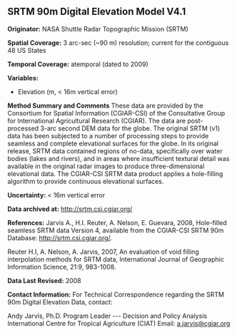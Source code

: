 ## SRTM 90m Digital Elevation Model V4.1

**Originator:** NASA Shuttle Radar Topographic Mission (SRTM)

**Spatial Coverage:** 3 arc-sec (~90 m) resolution; current for the contiguous 48 US States

**Temporal Coverage:** atemporal (dated to 2009)

**Variables:** 
* Elevation (m, < 16m vertical error)

**Method Summary and Comments** These data are provided by the Consortium for Spatial Information (CGIAR-CSI) of the Consultative Group for International Agricultural Research (CGIAR). The data are post-processed 3-arc second DEM data for the globe. The original SRTM (v1) data has been subjected to a number of processing steps to provide seamless and complete elevational surfaces for the globe. In its original release, SRTM data contained regions of no-data, specifically over water bodies (lakes and rivers), and in areas where insufficient textural detail was available in the original radar images to produce three-dimensional elevational data. The CGIAR-CSI SRTM data product applies a hole-filling algorithm to provide continuous elevational surfaces.

**Uncertainty:** < 16m vertical error

**Data archived at:** http://srtm.csi.cgiar.org/

**References:** Jarvis A., H.I. Reuter, A. Nelson, E. Guevara, 2008, Hole-filled seamless SRTM data Version 4, available from the CGIAR-CSI SRTM 90m Database: http://srtm.csi.cgiar.org/.

Reuter  H.I,  A.  Nelson,  A.  Jarvis,  2007,  An  evaluation  of  void  filling interpolation  methods  for  SRTM  data,  International  Journal  of  Geographic Information Science, 21:9, 983-1008.

**Data Last Revised:** 2008

**Contact Information:**
For Technical Correspondence regarding the SRTM 90m Digital Elevation Data, contact:

Andy Jarvis, Ph.D.
Program Leader --- Decision and Policy Analysis
International Centre for Tropical Agriculture (CIAT)
Email: [a.jarvis@cgiar.org](mailto:a.jarvis@cgiar.org)
